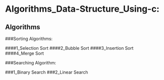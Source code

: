 # Algorithms_Data-Structure_Using-c:

## Algorithms

###Sorting Algorithms:

####1_Selection Sort
####2_Bubble Sort
####3_Insertion Sort
####4_Merge Sort

###Searching Algorithm:

###1_Binary Search
###2_Linear Search
